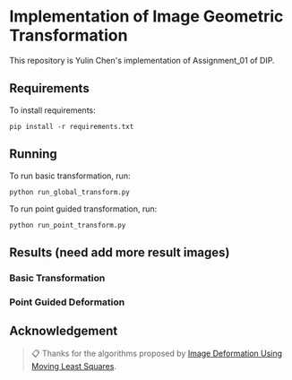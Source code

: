 # Implementation of Image Geometric Transformation

This repository is Yulin Chen's implementation of Assignment_01 of DIP. 

## Requirements

To install requirements:

```setup
pip install -r requirements.txt
```

## Running

To run basic transformation, run:

```basic
python run_global_transform.py
```

To run point guided transformation, run:

```point
python run_point_transform.py
```

## Results (need add more result images)
### Basic Transformation


### Point Guided Deformation


## Acknowledgement

>📋 Thanks for the algorithms proposed by [Image Deformation Using Moving Least Squares](https://people.engr.tamu.edu/schaefer/research/mls.pdf).
